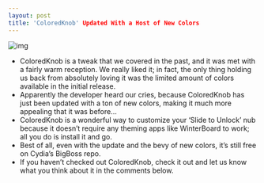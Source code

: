 ```yaml
---
layout: post
title: 'ColoredKnob' Updated With a Host of New Colors
---
```

![img](http://media.idownloadblog.com/wp-content/uploads/2012/02/ColoredKnob-Blue.jpg)
* ColoredKnob is a tweak that we covered in the past, and it was met with a fairly warm reception. We really liked it; in fact, the only thing holding us back from absolutely loving it was the limited amount of colors available in the initial release.
* Apparently the developer heard our cries, because ColoredKnob has just been updated with a ton of new colors, making it much more appealing that it was before…
* ColoredKnob is a wonderful way to customize your ‘Slide to Unlock’ nub because it doesn’t require any theming apps like WinterBoard to work; all you do is install it and go.
* Best of all, even with the update and the bevy of new colors, it’s still free on Cydia’s BigBoss repo.
* If you haven’t checked out ColoredKnob, check it out and let us know what you think about it in the comments below.

